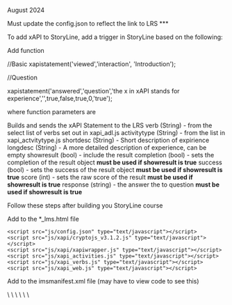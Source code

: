 August 2024



Must update the config.json to reflect the link to LRS ***

To add xAPI to StoryLine, add a trigger in StoryLine based on the following:

Add function

//Basic
xapistatement('viewed','interaction', 'Introduction');

//Question

xapistatement('answered','question','the x in xAPI stands for experience','',true,false,true,0,'true');


where function parameters are

Builds and sends the xAPI Statement to the LRS
verb (String) - from the select list of verbs set out in xapi_adl.js
activitytype (String) - from the list in xapi_actvitytype.js
shortdesc (String) - Short description of expirience
longdesc (String) - A more detailed description of experience, can be empty
showresult (bool) - include the result 
completion (bool) - sets the completion of the result object **must be used if showresult is true**
success (bool) - sets the success of the result object **must be used if showresult is true**
score (int) - sets the raw score of the result **must be used if showresult is true**
response (string) - the answer the to question **must be used if showresult is true**



Follow these steps after building you StoryLine course

Add to the *_lms.html file

<!-- Start custom xAPI code-->	
	<script src="js/config.json" type="text/javascript"></script>
	<script src="js/xapi/cryptojs_v3.1.2.js" type="text/javascript"></script>
	<script src="js/xapi/xapiwrapper.js" type="text/javascript"></script>
	<script src="js/xapi_activities.js" type="text/javascript"></script>
	<script src="js/xapi_verbs.js" type="text/javascript"></script>
	<script src="js/xapi_web.js" type="text/javascript"></script>
<!-- End Custm xAPI code-->	

Add to the imsmanifest.xml file (may have to view code to see this)
<!-- Start custom xAPI files-->	
\ <file href="js/config.json" />
\ <file href="js/xapi_verbs.js" />
\ <file href="js/xapi_activities.js" />
\ <file href="js/xapi_web.js" />
\ <file href="js/xapi/xapiwrapper.js"/>
\ <file href="js/xapi/cryptojs_v3.1.2.js"/>
<!-- Start custom xAPI files -->	
